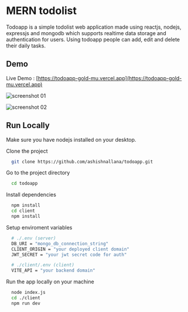 # MERN todolist
Todoapp is a simple todolist web application made using reactjs, nodejs, expressjs and mongodb which supports realtime data storage and authentication for users. Using todoapp people can add, edit and delete their daily tasks.

## Demo

Live Demo : [https://todoapp-gold-mu.vercel.app](https://todoapp-gold-mu.vercel.app)

![screenshot 01](https://firebasestorage.googleapis.com/v0/b/test-576b6.appspot.com/o/a.png?alt=media&token=da5b2a63-fd51-45a0-b526-42111d1a48e2)

![screenshot 02](https://firebasestorage.googleapis.com/v0/b/test-576b6.appspot.com/o/b.png?alt=media&token=d87030ce-f01e-4324-a68e-1a2d8f817f2b)

## Run Locally
Make sure you have nodejs installed on your desktop.

Clone the project

```bash
  git clone https://github.com/ashishnallana/todoapp.git
```

Go to the project directory

```bash
  cd todoapp
```

Install dependencies 

```bash
  npm install
  cd client
  npm install
```

Setup enviroment variables

```bash
  # ./.env (server)
  DB_URI = "mongo_db_connection_string"
  CLIENT_ORIGIN = "your deployed client domain"
  JWT_SECRET = "your jwt secret code for auth"
```

```bash
  # ./client/.env (client)
  VITE_API = "your backend domain"
```

Run the app locally on your machine

```bash
  node index.js
  cd ./client
  npm run dev
```

